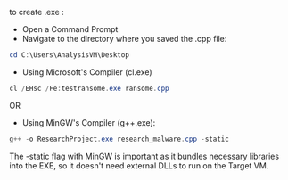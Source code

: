 to create .exe :

- Open a Command Prompt 
- Navigate to the directory where you saved the .cpp file:
```powershell
cd C:\Users\AnalysisVM\Desktop
```
- Using Microsoft's Compiler (cl.exe)
```powershell
cl /EHsc /Fe:testransome.exe ransome.cpp
```
OR

- Using MinGW's Compiler (g++.exe):
```powershell
g++ -o ResearchProject.exe research_malware.cpp -static
```

The -static flag with MinGW is important as it bundles necessary libraries into the EXE, so it doesn't need external DLLs to run on the Target VM.